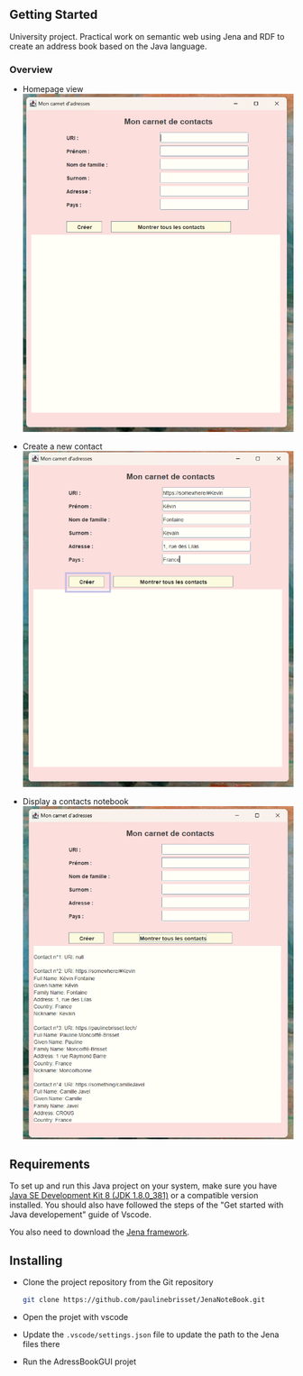 ## Getting Started

University project. Practical work on semantic web using Jena and RDF to create an address book based on the Java language.

### Overview
- Homepage view
![Homepage view](./assets/homepage.png)

- Create a new contact
![newcontact view](./assets/newcontact.png)

- Display a contacts notebook
![list view](./assets/contacts.png)

## Requirements

To set up and run this Java project on your system, make sure you have [Java SE Development Kit 8 (JDK 1.8.0_381)](https://www.oracle.com/fr/java/technologies/downloads/) or a compatible version installed. You should also have followed the steps of the "Get started with Java developement" guide of Vscode.

You also need to download the [Jena framework](https://jena.apache.org/tutorials/). 

## Installing

* Clone the project repository from the Git repository

   ```bash
   git clone https://github.com/paulinebrisset/JenaNoteBook.git
   ```

* Open the projet with vscode

* Update the `.vscode/settings.json` file to update the path to the Jena files there 

* Run the AdressBookGUI projet

